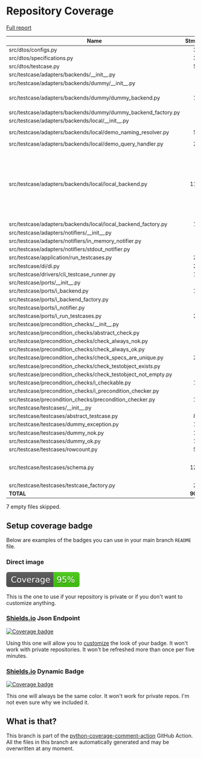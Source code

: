 # Repository Coverage

[Full report](https://htmlpreview.github.io/?https://github.com/adanilevich/data-tester/blob/python-coverage-comment-action-data/htmlcov/index.html)

| Name                                                               |    Stmts |     Miss |   Cover |   Missing |
|------------------------------------------------------------------- | -------: | -------: | ------: | --------: |
| src/dtos/configs.py                                                |       30 |        2 |     93% |    26, 28 |
| src/dtos/specifications.py                                         |       37 |        1 |     97% |        54 |
| src/dtos/testcase.py                                               |       52 |        0 |    100% |           |
| src/testcase/adapters/backends/\_\_init\_\_.py                     |        2 |        0 |    100% |           |
| src/testcase/adapters/backends/dummy/\_\_init\_\_.py               |        2 |        0 |    100% |           |
| src/testcase/adapters/backends/dummy/dummy\_backend.py             |       14 |        5 |     64% |11, 15, 18, 22, 26 |
| src/testcase/adapters/backends/dummy/dummy\_backend\_factory.py    |        6 |        0 |    100% |           |
| src/testcase/adapters/backends/local/\_\_init\_\_.py               |        4 |        0 |    100% |           |
| src/testcase/adapters/backends/local/demo\_naming\_resolver.py     |       50 |        4 |     92% | 23, 82-84 |
| src/testcase/adapters/backends/local/demo\_query\_handler.py       |       22 |        2 |     91% |    22, 36 |
| src/testcase/adapters/backends/local/local\_backend.py             |      113 |       23 |     80% |110-124, 132, 150-152, 170, 246, 250, 252, 255-260 |
| src/testcase/adapters/backends/local/local\_backend\_factory.py    |       16 |        0 |    100% |           |
| src/testcase/adapters/notifiers/\_\_init\_\_.py                    |        2 |        0 |    100% |           |
| src/testcase/adapters/notifiers/in\_memory\_notifier.py            |        7 |        0 |    100% |           |
| src/testcase/adapters/notifiers/stdout\_notifier.py                |        4 |        0 |    100% |           |
| src/testcase/application/run\_testcases.py                         |       23 |        0 |    100% |           |
| src/testcase/di/di.py                                              |       24 |        1 |     96% |        28 |
| src/testcase/drivers/cli\_testcase\_runner.py                      |       13 |        0 |    100% |           |
| src/testcase/ports/\_\_init\_\_.py                                 |        4 |        0 |    100% |           |
| src/testcase/ports/i\_backend.py                                   |       18 |        0 |    100% |           |
| src/testcase/ports/i\_backend\_factory.py                          |        6 |        0 |    100% |           |
| src/testcase/ports/i\_notifier.py                                  |        4 |        0 |    100% |           |
| src/testcase/ports/i\_run\_testcases.py                            |       20 |        0 |    100% |           |
| src/testcase/precondition\_checks/\_\_init\_\_.py                  |        9 |        0 |    100% |           |
| src/testcase/precondition\_checks/abstract\_check.py               |        8 |        0 |    100% |           |
| src/testcase/precondition\_checks/check\_always\_nok.py            |        5 |        0 |    100% |           |
| src/testcase/precondition\_checks/check\_always\_ok.py             |        5 |        0 |    100% |           |
| src/testcase/precondition\_checks/check\_specs\_are\_unique.py     |       23 |        0 |    100% |           |
| src/testcase/precondition\_checks/check\_testobject\_exists.py     |        9 |        0 |    100% |           |
| src/testcase/precondition\_checks/check\_testobject\_not\_empty.py |        9 |        0 |    100% |           |
| src/testcase/precondition\_checks/i\_checkable.py                  |       18 |        0 |    100% |           |
| src/testcase/precondition\_checks/i\_precondition\_checker.py      |        5 |        0 |    100% |           |
| src/testcase/precondition\_checks/precondition\_checker.py         |       15 |        0 |    100% |           |
| src/testcase/testcases/\_\_init\_\_.py                             |        7 |        0 |    100% |           |
| src/testcase/testcases/abstract\_testcase.py                       |       83 |        1 |     99% |        91 |
| src/testcase/testcases/dummy\_exception.py                         |       10 |        0 |    100% |           |
| src/testcase/testcases/dummy\_nok.py                               |       11 |        0 |    100% |           |
| src/testcase/testcases/dummy\_ok.py                                |       11 |        0 |    100% |           |
| src/testcase/testcases/rowcount.py                                 |       55 |        1 |     98% |        77 |
| src/testcase/testcases/schema.py                                   |      129 |        4 |     97% |114, 139, 169, 231 |
| src/testcase/testcases/testcase\_factory.py                        |       21 |        0 |    100% |           |
|                                                          **TOTAL** |  **906** |   **44** | **95%** |           |

7 empty files skipped.


## Setup coverage badge

Below are examples of the badges you can use in your main branch `README` file.

### Direct image

[![Coverage badge](https://raw.githubusercontent.com/adanilevich/data-tester/python-coverage-comment-action-data/badge.svg)](https://htmlpreview.github.io/?https://github.com/adanilevich/data-tester/blob/python-coverage-comment-action-data/htmlcov/index.html)

This is the one to use if your repository is private or if you don't want to customize anything.

### [Shields.io](https://shields.io) Json Endpoint

[![Coverage badge](https://img.shields.io/endpoint?url=https://raw.githubusercontent.com/adanilevich/data-tester/python-coverage-comment-action-data/endpoint.json)](https://htmlpreview.github.io/?https://github.com/adanilevich/data-tester/blob/python-coverage-comment-action-data/htmlcov/index.html)

Using this one will allow you to [customize](https://shields.io/endpoint) the look of your badge.
It won't work with private repositories. It won't be refreshed more than once per five minutes.

### [Shields.io](https://shields.io) Dynamic Badge

[![Coverage badge](https://img.shields.io/badge/dynamic/json?color=brightgreen&label=coverage&query=%24.message&url=https%3A%2F%2Fraw.githubusercontent.com%2Fadanilevich%2Fdata-tester%2Fpython-coverage-comment-action-data%2Fendpoint.json)](https://htmlpreview.github.io/?https://github.com/adanilevich/data-tester/blob/python-coverage-comment-action-data/htmlcov/index.html)

This one will always be the same color. It won't work for private repos. I'm not even sure why we included it.

## What is that?

This branch is part of the
[python-coverage-comment-action](https://github.com/marketplace/actions/python-coverage-comment)
GitHub Action. All the files in this branch are automatically generated and may be
overwritten at any moment.